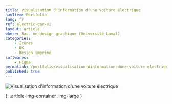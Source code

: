 ```yaml
---
title: Visualisation d'information d'une voiture électrique
navItem: Portfolio
lang: fr
ref: electric-car-vi
layout: article
where: Bac. en design graphique (Université Laval)
categories:
    - Icônes
    - UX
    - Design imprimé
softwares:
    - Figma
permalink: /portfolio/visualisation-dinformation-dune-voiture-electrique/
published: true
---
```


![Visualisation d'information d'une voiture électrique](/assets/images/work/electric-car-vi/article/fullsize.png)
<!-- <span class="article-img-description">Code du site web</span> -->
{: .article-img-container .img-large }

<!-- <section markdown="1">

Dans ce **projet**, j'ai réalisé la composition d’une affiche à partir d'un festival de musique. Les buts étaient de transposer expressivement le style musical et l’ambiance du festival puis d’organiser et de hiérarchiser de façon claire et précise les renseignements qui lui sont associés.

L’affiche devait avoir un format de 22 X 34 pouces pour une impression en 4 couleurs maximum. Bien que j'ai intégré d’autres formes d’éléments graphiques (formes, images, filets, textures, motifs, etc.), c’est d’abord par le travail de la forme typographique et de ses différentes variables (corps, graisse, chasse, aplomb, interlettrage, interlignage, etc.) que s'est construit le système graphique de l'affiche. Afin d'organiser les différents niveaux d’information, j'ai dû faire appel à différents systèmes d’organisation typographique (axial, bilatéral, radial, circulaire, directionnel, modulaire et aléatoire).

</section> -->
